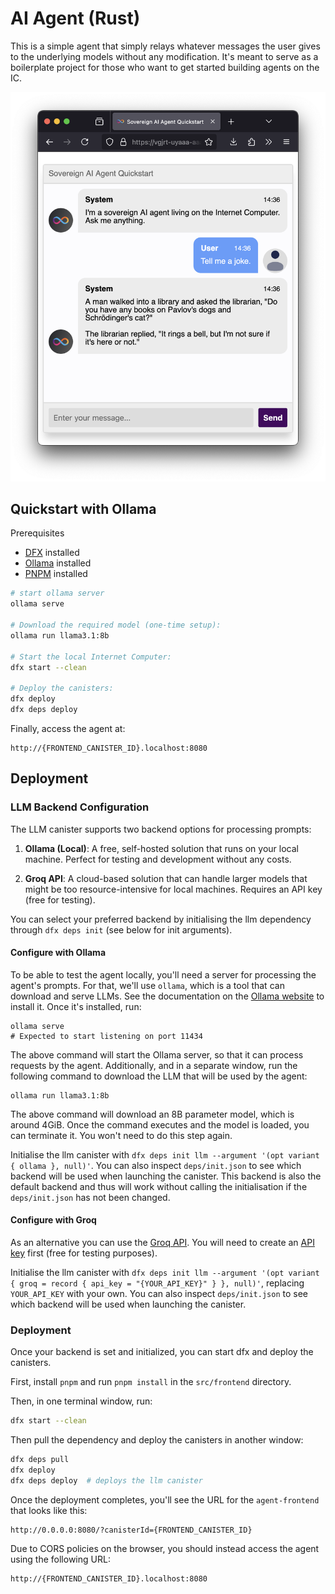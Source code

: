 # AI Agent (Rust)

This is a simple agent that simply relays whatever messages the user gives to the underlying models without any modification.
It's meant to serve as a boilerplate project for those who want to get started building agents on the IC.

![Screenshot of the quickstart agent](../../screenshot.png)

## Quickstart with Ollama
Prerequisites
- [DFX](https://internetcomputer.org/docs/building-apps/getting-started/install) installed
- [Ollama](https://ollama.com/) installed
- [PNPM](https://pnpm.io/) installed

```bash
# start ollama server
ollama serve

# Download the required model (one-time setup):
ollama run llama3.1:8b

# Start the local Internet Computer:
dfx start --clean

# Deploy the canisters:
dfx deploy
dfx deps deploy
```

Finally, access the agent at:
```
http://{FRONTEND_CANISTER_ID}.localhost:8080
```

## Deployment

### LLM Backend Configuration
The LLM canister supports two backend options for processing prompts:

1. **Ollama (Local)**: A free, self-hosted solution that runs on your local machine. Perfect for testing and development without any costs.

2. **Groq API**: A cloud-based solution that can handle larger models that might be too resource-intensive for local machines. Requires an API key (free for testing).

You can select your preferred backend by initialising the llm dependency through `dfx deps init` (see below for init arguments).


#### Configure with Ollama
To be able to test the agent locally, you'll need a server for processing the agent's prompts. For that, we'll use `ollama`, which is a tool that can download and serve LLMs.
See the documentation on the [Ollama website](https://ollama.com/) to install it. Once it's installed, run:

```
ollama serve
# Expected to start listening on port 11434
```

The above command will start the Ollama server, so that it can process requests by the agent. Additionally, and in a separate window, run the following command to download the LLM that will be used by the agent:

```
ollama run llama3.1:8b
```

The above command will download an 8B parameter model, which is around 4GiB. Once the command executes and the model is loaded, you can terminate it. You won't need to do this step again.

Initialise the llm canister with `dfx deps init llm --argument '(opt variant { ollama }, null)'`. You can also inspect `deps/init.json` to see which backend will be used when launching the canister.
This backend is also the default backend and thus will work without calling the initialisation if the `deps/init.json` has not been changed.


#### Configure with Groq
As an alternative you can use the [Groq API](https://console.groq.com/home). You will need to create an [API key](https://console.groq.com/keys) first (free for testing purposes).

Initialise the llm canister with `dfx deps init llm --argument '(opt variant { groq = record { api_key = "{YOUR_API_KEY}" } }, null)'`, replacing `YOUR_API_KEY` with your own. You can also inspect `deps/init.json` to see which backend will be used when launching the canister.

### Deployment

Once your backend is set and initialized, you can start dfx and deploy the canisters.

First, install `pnpm` and run `pnpm install` in the `src/frontend` directory.

Then, in one terminal window, run:

```bash
dfx start --clean
```

Then pull the dependency and deploy the canisters in another window:

```bash
dfx deps pull
dfx deploy
dfx deps deploy  # deploys the llm canister
```

Once the deployment completes, you'll see the URL for the `agent-frontend` that looks like this:

```
http://0.0.0.0:8080/?canisterId={FRONTEND_CANISTER_ID}
```

Due to CORS policies on the browser, you should instead access the agent using the following URL:

```
http://{FRONTEND_CANISTER_ID}.localhost:8080
```
